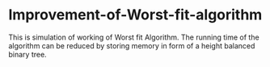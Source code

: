 # Improvement-of-Worst-fit-algorithm
This is simulation of working of Worst fit Algorithm. The running time of the algorithm can be reduced by storing memory in form of a height balanced binary tree.
